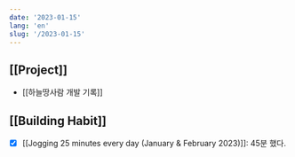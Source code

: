 ```yaml
---
date: '2023-01-15'
lang: 'en'
slug: '/2023-01-15'
---
```


## [[Project]]

- [[하늘땅사람 개발 기록]]

## [[Building Habit]]

- [x] [[Jogging 25 minutes every day (January & February 2023)]]: 45분 했다.
